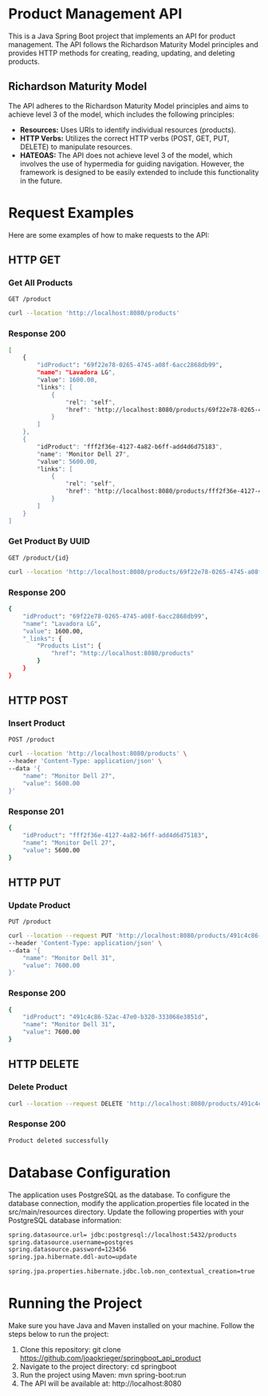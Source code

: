 # Product Management API
This is a Java Spring Boot project that implements an API for product management. The API follows the Richardson Maturity Model principles and provides HTTP methods for creating, reading, updating, and deleting products.

## Richardson Maturity Model
The API adheres to the Richardson Maturity Model principles and aims to achieve level 3 of the model, which includes the following principles:
- **Resources:** Uses URIs to identify individual resources (products).
- **HTTP Verbs:** Utilizes the correct HTTP verbs (POST, GET, PUT, DELETE) to manipulate resources.
- **HATEOAS:** The API does not achieve level 3 of the model, which involves the use of hypermedia for guiding navigation. However, the framework is designed to be easily extended to include this functionality in the future.

# Request Examples
Here are some examples of how to make requests to the API:

## HTTP GET
### Get All Products

`GET /product`
```bash
curl --location 'http://localhost:8080/products'
```
### Response 200
```bash
[
    {
        "idProduct": "69f22e78-0265-4745-a08f-6acc2868db99",
        "name": "Lavadora LG",
        "value": 1600.00,
        "links": [
            {
                "rel": "self",
                "href": "http://localhost:8080/products/69f22e78-0265-4745-a08f-6acc2868db99"
            }
        ]
    },
    {
        "idProduct": "fff2f36e-4127-4a82-b6ff-add4d6d75183",
        "name": "Monitor Dell 27",
        "value": 5600.00,
        "links": [
            {
                "rel": "self",
                "href": "http://localhost:8080/products/fff2f36e-4127-4a82-b6ff-add4d6d75183"
            }
        ]
    }
]
```


### Get Product By UUID

`GET /product/{id}`
```bash
curl --location 'http://localhost:8080/products/69f22e78-0265-4745-a08f-6acc2868db99'
```
### Response 200
```bash
{
    "idProduct": "69f22e78-0265-4745-a08f-6acc2868db99",
    "name": "Lavadora LG",
    "value": 1600.00,
    "_links": {
        "Products List": {
            "href": "http://localhost:8080/products"
        }
    }
}
```
## HTTP POST
### Insert Product
`POST /product`
```bash
curl --location 'http://localhost:8080/products' \
--header 'Content-Type: application/json' \
--data '{
    "name": "Monitor Dell 27",
    "value": 5600.00
}'
```
### Response 201
```bash
{
    "idProduct": "fff2f36e-4127-4a82-b6ff-add4d6d75183",
    "name": "Monitor Dell 27",
    "value": 5600.00
}
```
## HTTP PUT
### Update Product
`PUT /product`
```bash
curl --location --request PUT 'http://localhost:8080/products/491c4c86-52ac-47e0-b320-333068e3851d' \
--header 'Content-Type: application/json' \
--data '{
    "name": "Monitor Dell 31",
    "value": 7600.00
}'
```
### Response 200
```bash
{
    "idProduct": "491c4c86-52ac-47e0-b320-333068e3851d",
    "name": "Monitor Dell 31",
    "value": 7600.00
}
```
## HTTP DELETE
### Delete Product
```bash
curl --location --request DELETE 'http://localhost:8080/products/491c4c86-52ac-47e0-b320-333068e3851d'
```
### Response 200
```bash
Product deleted successfully
```

# Database Configuration
The application uses PostgreSQL as the database. To configure the database connection, modify the application.properties file located in the src/main/resources directory. Update the following properties with your PostgreSQL database information:
```bash
spring.datasource.url= jdbc:postgresql://localhost:5432/products
spring.datasource.username=postgres
spring.datasource.password=123456
spring.jpa.hibernate.ddl-auto=update

spring.jpa.properties.hibernate.jdbc.lob.non_contextual_creation=true
```

# Running the Project
Make sure you have Java and Maven installed on your machine. Follow the steps below to run the project:

1. Clone this repository: git clone https://github.com/joaokrieger/springboot_api_product
1. Navigate to the project directory: cd springboot
1. Run the project using Maven: mvn spring-boot:run
1. The API will be available at: http://localhost:8080
